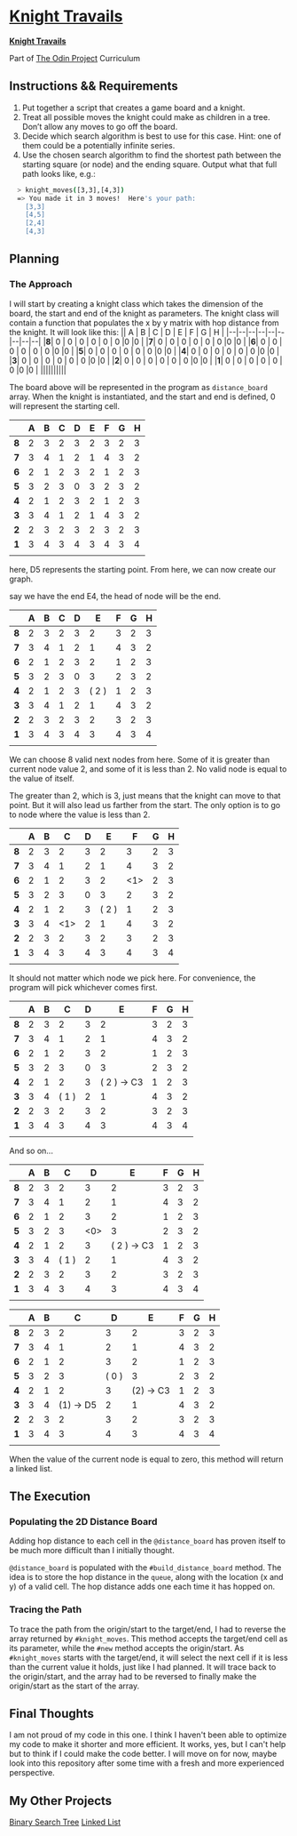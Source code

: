
# [Knight Travails](https://www.theodinproject.com/lessons/ruby-knights-travails)

__[Knight Travails](https://www.theodinproject.com/lessons/ruby-knights-travails)__

Part of [The Odin Project](https://www.theodinproject.com/) Curriculum



## Instructions && Requirements

1.  Put together a script that creates a game board and a knight.
2.  Treat all possible moves the knight could make as children in a tree. Don’t allow any moves to go off the board.
3.  Decide which search algorithm is best to use for this case. Hint: one of them could be a potentially infinite series.
4.  Use the chosen search algorithm to find the shortest path between the starting square (or node) and the ending square. Output what that full path looks like, e.g.:
```bash
  > knight_moves([3,3],[4,3])
  => You made it in 3 moves!  Here's your path:
    [3,3]
    [4,5]
    [2,4]
    [4,3]
```
## Planning
### The Approach
I will start by creating a knight class which takes the dimension of the board, the start and end of the knight as parameters. The knight class will contain a function that populates the x by y matrix with hop distance from the knight. It will look like this:
|| A | B | C | D | E | F | G | H |
|--|--|--|--|--|--|--|--|--|
|**8**| 0 | 0 | 0 | 0 | 0 | 0 |0 |0 |
|**7**| 0 | 0 | 0 | 0 | 0 | 0 |0 |0 |
|**6**| 0 | 0 | 0 | 0 | 0 | 0 |0 |0 |
|**5**| 0 | 0 | 0 | 0 | 0 | 0 |0 |0 |
|**4**| 0 | 0 | 0 | 0 | 0 | 0 |0 |0 |
|**3**| 0 | 0 | 0 | 0 | 0 | 0 |0 |0 |
|**2**| 0 | 0 | 0 | 0 | 0 | 0 |0 |0 |
|**1**| 0 | 0 | 0 | 0 | 0 | 0 |0 |0 |
||||||||||

The board above will be represented in the program as `distance_board` array. When the knight is instantiated, and the start and end is defined, 0 will represent the starting cell.

|| A | B | C | D | E | F | G | H |
|--|--|--|--|--|--|--|--|--|
|**8**| 2 | 3 | 2 | 3 | 2 | 3 | 2 | 3 |
|**7**| 3 | 4 | 1 | 2 | 1 | 4 | 3 | 2 |
|**6**| 2 | 1 | 2 | 3 | 2 | 1 | 2 | 3 |
|**5**| 3 | 2 | 3 | 0 | 3 | 2 | 3 | 2 |
|**4**| 2 | 1 | 2 | 3 | 2 | 1 | 2 | 3 |
|**3**| 3 | 4 | 1 | 2 | 1 | 4 | 3 | 2 |
|**2**| 2 | 3 | 2 | 3 | 2 | 3 | 2 | 3 |
|**1**| 3 | 4 | 3 | 4 | 3 | 4 | 3 | 4 |
||||||||||


here, D5 represents the starting point. From here, we can now create our graph.

say we have the end E4, the head of node will be the end.

|| A | B | C | D | E | F | G | H |
|--|--|--|--|--|--|--|--|--|
|**8**| 2 | 3 | 2 | 3 | 2 | 3 | 2 | 3 |
|**7**| 3 | 4 | 1 | 2 | 1 | 4 | 3 | 2 |
|**6**| 2 | 1 | 2 | 3 | 2 | 1 | 2 | 3 |
|**5**| 3 | 2 | 3 | 0 | 3 | 2 | 3 | 2 |
|**4**| 2 | 1 | 2 | 3 |( 2 )| 1 | 2 | 3 |
|**3**| 3 | 4 | 1 | 2 | 1 | 4 | 3 | 2 |
|**2**| 2 | 3 | 2 | 3 | 2 | 3 | 2 | 3 |
|**1**| 3 | 4 | 3 | 4 | 3 | 4 | 3 | 4 |
||||||||||

We can choose 8 valid next nodes from here. Some of it is greater than current node value 2, and some of it is less than 2. No valid node is equal to the value of itself.

The greater than 2, which is 3, just means that the knight can move to that point. But it will also lead us farther from the start. The only option is to go to node where the value is less than 2.

|| A | B | C | D | E | F | G | H |
|--|--|--|--|--|--|--|--|--|
|**8**| 2 | 3 | 2 | 3 | 2 | 3 | 2 | 3 |
|**7**| 3 | 4 | 1 | 2 | 1 | 4 | 3 | 2 |
|**6**| 2 | 1 | 2 | 3 | 2 | <1> | 2 | 3 |
|**5**| 3 | 2 | 3 | 0 | 3 | 2 | 3 | 2 |
|**4**| 2 | 1 | 2 | 3 |( 2 )| 1 | 2 | 3 |
|**3**| 3 | 4 | <1> | 2 | 1 | 4 | 3 | 2 |
|**2**| 2 | 3 | 2 | 3 | 2 | 3 | 2 | 3 |
|**1**| 3 | 4 | 3 | 4 | 3 | 4 | 3 | 4 |
||||||||||

It should not matter which node we pick here. For convenience, the program will pick whichever comes first.

|| A | B | C | D | E | F | G | H |
|--|--|--|--|--|--|--|--|--|
|**8**| 2 | 3 | 2 | 3 | 2 | 3 | 2 | 3 |
|**7**| 3 | 4 | 1 | 2 | 1 | 4 | 3 | 2 |
|**6**| 2 | 1 | 2 | 3 | 2 | 1 | 2 | 3 |
|**5**| 3 | 2 | 3 | 0 | 3 | 2 | 3 | 2 |
|**4**| 2 | 1 | 2 | 3 |( 2 ) -> C3| 1 | 2 | 3 |
|**3**| 3 | 4 | ( 1 ) | 2 | 1 | 4 | 3 | 2 |
|**2**| 2 | 3 | 2 | 3 | 2 | 3 | 2 | 3 |
|**1**| 3 | 4 | 3 | 4 | 3 | 4 | 3 | 4 |
||||||||||

And so on...

|| A | B | C | D | E | F | G | H |
|--|--|--|--|--|--|--|--|--|
|**8**| 2 | 3 | 2 | 3 | 2 | 3 | 2 | 3 |
|**7**| 3 | 4 | 1 | 2 | 1 | 4 | 3 | 2 |
|**6**| 2 | 1 | 2 | 3 | 2 | 1 | 2 | 3 |
|**5**| 3 | 2 | 3 | <0> | 3 | 2 | 3 | 2 |
|**4**| 2 | 1 | 2 | 3 |( 2 ) -> C3| 1 | 2 | 3 |
|**3**| 3 | 4 | ( 1 ) | 2 | 1 | 4 | 3 | 2 |
|**2**| 2 | 3 | 2 | 3 | 2 | 3 | 2 | 3 |
|**1**| 3 | 4 | 3 | 4 | 3 | 4 | 3 | 4 |
||||||||||

|| A | B | C | D | E | F | G | H |
|--|--|--|--|--|--|--|--|--|
|**8**| 2 | 3 | 2 | 3 | 2 | 3 | 2 | 3 |
|**7**| 3 | 4 | 1 | 2 | 1 | 4 | 3 | 2 |
|**6**| 2 | 1 | 2 | 3 | 2 | 1 | 2 | 3 |
|**5**| 3 | 2 | 3 | ( 0 ) | 3 | 2 | 3 | 2 |
|**4**| 2 | 1 | 2 | 3 |(2) -> C3| 1 | 2 | 3 |
|**3**| 3 | 4 | (1) -> D5 | 2 | 1 | 4 | 3 | 2 |
|**2**| 2 | 3 | 2 | 3 | 2 | 3 | 2 | 3 |
|**1**| 3 | 4 | 3 | 4 | 3 | 4 | 3 | 4 |
||||||||||

When the value of the current node is equal to zero, this method will return a linked list.

## The Execution

### Populating the 2D Distance Board
Adding hop distance to each cell in the `@distance_board` has proven itself to be much more difficult than I initially thought.

`@distance_board` is populated with the `#build_distance_board` method. The idea is to store the hop distance in the `queue`, along with the location (x and y) of a valid cell. The hop distance adds one each time it has hopped on.

### Tracing the Path
To trace the path from the origin/start to the target/end, I had to reverse the array returned by `#knight_moves`. This method accepts the target/end cell as its parameter, while the `#new` method accepts the origin/start. As `#knight_moves` starts with the target/end, it will select the next cell if it is less than the current value it holds, just like I had planned. It will trace back to the origin/start, and the array had to be reversed to finally make the origin/start as the start of the array.

## Final Thoughts

I am not proud of my code in this one. I think I haven't been able to optimize my code to make it shorter and more efficient. It works, yes, but I can't help but to think if I could make the code better. I will move on for now, maybe look into this repository after some time with a fresh and more experienced perspective.

## My Other Projects

[Binary Search Tree](https://github.com/CloudMojos/ruby-binary-search-tree)
[Linked List](https://github.com/CloudMojos/ruby-linked-list)


